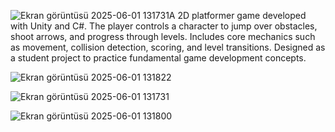 ![Ekran görüntüsü 2025-06-01 131731](https://github.com/user-attachments/assets/043e9eb0-be61-4017-95f5-332371e5c4e6)A 2D platformer game developed with Unity and C#. The player controls a character to jump over obstacles, shoot arrows, and progress through levels. Includes core mechanics such as movement, collision detection, scoring, and level transitions. Designed as a student project to practice fundamental game development concepts.

![Ekran görüntüsü 2025-06-01 131822](https://github.com/user-attachments/assets/4c0bcfe8-e394-43a1-9b35-a4aee6929a4d)


![Ekran görüntüsü 2025-06-01 131731](https://github.com/user-attachments/assets/5ea4c848-eccc-4519-a38d-daed262d6967)

![Ekran görüntüsü 2025-06-01 131800](https://github.com/user-attachments/assets/531b186a-8988-4cb3-a1bf-bfc1697a61f6)
